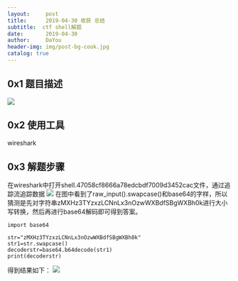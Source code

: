 ```yaml
---
layout:     post
title:      2019-04-30 收获 总结
subtitle:  ctf shell解题
date:       2019-04-30
author:     DaYou
header-img: img/post-bg-cook.jpg
catalog: true
---
```

##  0x1 题目描述
![](https://wx3.sinaimg.cn/mw1024/0079f8Holy1g2l0iy45flj30ft0apmx1.jpg)

## 0x2 使用工具
wireshark

## 0x3 解题步骤
在wireshark中打开shell.47058cf8666a78edcbdf7009d3452cac文件，通过追踪流追踪数据
![](https://wx4.sinaimg.cn/mw1024/0079f8Holy1g2l0iyhn2aj30ou0cxmx9.jpg)
在图中看到了raw_input().swapcase()和base64的字样，所以猜测是先对字符串zMXHz3TYzxzLCNnLx3nOzwWXBdfSBgWXBh0k进行大小写转换，然后再进行base64解码即可得到答案。
```
import base64

str="zMXHz3TYzxzLCNnLx3nOzwWXBdfSBgWXBh0k"
str1=str.swapcase()
decoderstr=base64.b64decode(str1)
print(decoderstr)

```
得到结果如下：
![](https://wx4.sinaimg.cn/mw1024/0079f8Holy1g2l0iyprwxj30k70710sz.jpg)